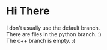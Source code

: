 # Hi There
I don't usually use the default branch. <br/>
There are files in the python branch. :) <br/>
The c++ branch is empty. :( <br/>
